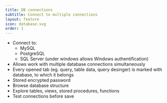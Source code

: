 ```yaml
---
title: DB connections
subtitle: Connect to multiple connections
layout: feature
icon: database.svg
order: 1
---
```


* Connect to:
  * MySQL
  * PostgreSQL
  * SQL Server (under windows allows Windows authentification)
* Allows work with multiple database connections simultaneously
* Every opened tab (eg. query, table data, query desinger) is marked with database, to which it belongs
* Stored encrypted password
* Browse database structure
* Explore tables, views, stored procedures, functions
* Test connections before save
